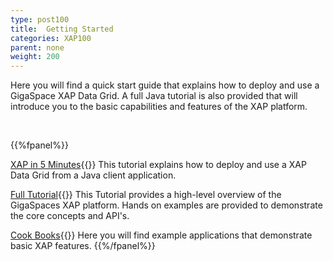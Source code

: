 ```yaml
---
type: post100
title:  Getting Started
categories: XAP100
parent: none
weight: 200
---
```


Here you will find a quick start guide that explains how to deploy and use a GigaSpace XAP Data Grid.
A full Java tutorial is also provided that will introduce you to the basic capabilities and features of the XAP platform.

<br>

{{%fpanel%}}

[XAP in 5 Minutes](./your-first-data-grid-application.html){{<wbr>}}
This tutorial explains how to deploy and use a XAP Data Grid from a Java client application.
 
[Full Tutorial](./java-home.html){{<wbr>}}
This Tutorial provides a high-level overview of the GigaSpaces XAP platform. Hands on examples are provided to demonstrate the core concepts and API's.

[Cook Books](./cook-books.html){{<wbr>}}
Here you will find example applications that demonstrate basic XAP features.
{{%/fpanel%}}


